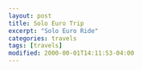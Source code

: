```yaml
---
layout: post
title: Solo Euro Trip
excerpt: "Solo Euro Ride"
categories: travels
tags: [travels]
modified: 2000-00-01T14:11:53-04:00
---
```

